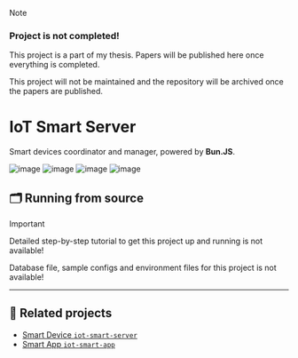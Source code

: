 > [!NOTE]
> ### Project is not completed!
> This project is a part of my thesis. Papers will be published here once everything is completed.
>
> This project will not be maintained and the repository will be archived once the papers are published.

# IoT Smart Server

Smart devices coordinator and manager, powered by **Bun.JS**.

![image](https://github.com/user-attachments/assets/ee422705-3e07-4752-8744-10e833f9da7f)
![image](https://github.com/user-attachments/assets/ddf53e92-3f57-4b18-b9a8-b011ecab61af)
![image](https://github.com/user-attachments/assets/da1bab22-6b36-4120-b213-b00a110b7f15)
![image](https://github.com/user-attachments/assets/dc979341-8624-480b-be96-5ad244274fc3)

## 🗂 Running from source

> [!IMPORTANT]
> Detailed step-by-step tutorial to get this project up and running is not available!
>
> Database file, sample configs and environment files for this project is not available!

---

## 🍊 Related projects

* [Smart Device `iot-smart-server`](https://github.com/Belikhun/iot-smart-device)
* [Smart App `iot-smart-app`](https://github.com/Belikhun/iot-smart-app)
